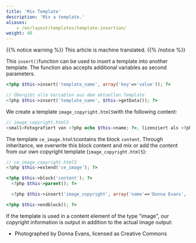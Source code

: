 ```yaml
---
title: 'Mix Template'
description: 'Mix a template.'
aliases:
    - /en/layout/templates/template-insertion/
weight: 40
---
```


{{% notice warning %}}
This article is machine translated.
{{% /notice %}}

This `insert()`function can be used to insert a template into another template. The function also accepts additional variables as second parameters.

```php
<?php $this->insert('template_name', array('key'=>'value')); ?>

// Übergibt alle Variablen aus dem aktuellen Template
<?php $this->insert('template_name', $this->getData()); ?>
```

We create a template `image_copyright.html5`with the following content:

```php
// image_copyright.html5
<small>Fotografiert von <?php echo $this->name; ?>, lizenziert als <?php echo $this->license; ?></small>
```

The template `ce_image.html5`contains the block `content`. Through inheritance, we overwrite this block content and mix or add the content from our own copyright template (`image_copyright.html5`):

```php
// ce_image_copyright.html5
<?php $this->extend('ce_image'); ?>

<?php $this->block('content'); ?>
  <?php $this->parent(); ?>

  <?php $this->insert('image_copyright', array('name'=>'Donna Evans', 'license'=>'Creative Commons')); ?>

<?php $this->endblock(); ?>
```

If the template is used in a content element of the type "image", our copyright information is output in addition to the actual image output:

- Photographed by Donna Evans, licensed as Creative Commons
